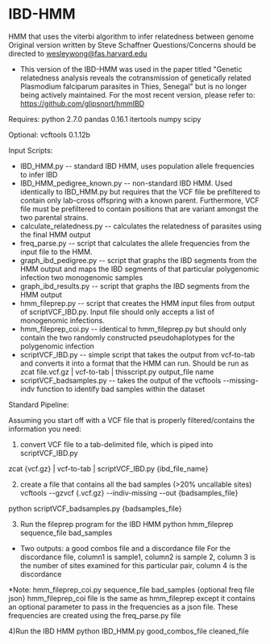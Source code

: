 # IBD-HMM
HMM that uses the viterbi algorithm to infer relatedness between genome
Original version written by Steve Schaffner
Questions/Concerns should be directed to wesleywong@fas.harvard.edu


* This version of the IBD-HMM was used in the paper titled "Genetic relatedness analysis reveals the cotransmission of genetically related Plasmodium falciparum parasites in Thies, Senegal" but is no longer being actively maintained. For the most recent version, please refer to: https://github.com/glipsnort/hmmIBD


Requires:
python 2.7.0
pandas 0.16.1
itertools
numpy
scipy

Optional:
vcftools 0.1.12b

Input Scripts:

* IBD_HMM.py -- standard IBD HMM, uses population allele frequencies to infer IBD
* IBD_HMM_pedigree_known.py -- non-standard IBD HMM. Used identically to IBD_HMM.py but requires that the VCF file be prefiltered to contain only lab-cross offspring with a known parent. Furthermore, VCF file must be prefiltered to contain positions that are variant amongst the two parental strains.
* calculate_relatedness.py -- calculates the relatedness of parasites using the final HMM output
* freq_parse.py -- script that calculates the allele frequencies from the input file to the HMM.
* graph_ibd_pedigree.py -- script that graphs the IBD segments from the HMM output and maps the IBD segments of that particular polygenomic infection two monogenomic samples
* graph_ibd_results.py -- script that graphs the IBD segments from the HMM output
* hmm_fileprep.py -- script that creates the HMM input files from output of scriptVCF_IBD.py. Input file should only accepts a list of monogenomic infections.
* hmm_fileprep_coi.py -- identical to hmm_fileprep.py but should only contain the two randomly constructed pseudohaplotypes for the polygenomic infection
* scriptVCF_IBD.py -- simple script that takes the output from vcf-to-tab and converts it into a format that the HMM can run. Should be run as zcat file.vcf.gz | vcf-to-tab | thisscript.py output_file name
* scriptVCF_badsamples.py -- takes the output of the vcftools --missing-indv function to identify bad samples within the dataset

Standard Pipeline:

Assuming you start off with a VCF file that is properly filtered/contains the information you need:

1) convert VCF file to a tab-delimited file, which is piped into scriptVCF_IBD.py

zcat {vcf.gz} | vcf-to-tab | scriptVCF_IBD.py {ibd_file_name}

2) create a file that contains all the bad samples (>20% uncallable sites)
vcftools --gzvcf {.vcf.gz} --indiv-missing --out {badsamples_file}

python scriptVCF_badsamples.py {badsamples_file}

3) Run the fileprep program for the IBD HMM
python hmm_fileprep sequence_file bad_samples
* Two outputs: a good combos file and a discordance file
For the discordance file, column1 is sample1, column2 is sample 2, column 3 is the number of sites examined for this particular pair, column 4 is the discordance

*Note: hmm_fileprep_coi.py sequence_file bad_samples {optional freq file json}
hmm_fileprep_coi file is the same as hmm_fileprep except it contains an optional parameter to pass
in the frequencies as a json file. These frequencies are created using the freq_parse.py file

4)Run the IBD HMM
python IBD_HMM.py good_combos_file cleaned_file
